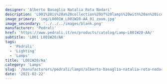 ```yaml
---
designer: 'Alberto Basaglia Natalia Rota Nodari'
description: 'L001%20is%20a%20collection%20of%20lamps%20with%20an%20iconic%20design%20consisting%20of%20elements%20capable%20of%20creating%20different%20combinations.%20Wall%20lamp%20with%20two%20injection%20moulded%20polycarbonate%20diffusers%20%D8%20265mm%2C%20visible%20cable%20and%20230mm%20long%20steel%20tube%20frame.%A0'
image_primary: 'img/L0001W_L001W20-AA_01_zoom.jpg'
image_secondary: '../../../images/blank.png'
manufacturer: 'Pedrali'
href: 'https://www.pedrali.it/en/products/catalog/Lamp-L001W20-AA/'
subtitle: 'L001 L001W20/AA'
tags:
  - 'Pedrali'
  - 'Lighting'
  - 'Lamps'
title: 'L001W20/Aa'
category: 'Lamps'
slug: '/manufacturers/pedrali/lamps/alberto-basaglia-natalia-rota-nodari-l-001-w-20-aa'
date: '2021-02-22'
---
```

